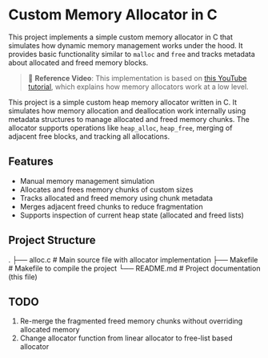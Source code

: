 # Custom Memory Allocator in C

This project implements a simple custom memory allocator in C that simulates how dynamic memory management works under the hood. It provides basic functionality similar to `malloc` and `free` and tracks metadata about allocated and freed memory blocks.

> 🎥 **Reference Video**: This implementation is based on [this YouTube tutorial](https://www.youtube.com/watch?v=sZ8GJ1TiMdk&t=166s), which explains how memory allocators work at a low level.

This project is a simple custom heap memory allocator written in C. It simulates how memory allocation and deallocation work internally using metadata structures to manage allocated and freed memory chunks. The allocator supports operations like `heap_alloc`, `heap_free`, merging of adjacent free blocks, and tracking all allocations.

## Features

- Manual memory management simulation
- Allocates and frees memory chunks of custom sizes
- Tracks allocated and freed memory using chunk metadata
- Merges adjacent freed chunks to reduce fragmentation
- Supports inspection of current heap state (allocated and freed lists)

## Project Structure
.
├── alloc.c # Main source file with allocator implementation 
├── Makefile # Makefile to compile the project
└── README.md # Project documentation (this file)

## TODO
1. Re-merge the fragmented freed memory chunks without overriding allocated memory
2. Change allocator function from linear allocator to free-list based allocator
